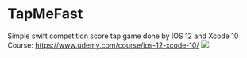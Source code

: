# TapMeFast
Simple swift competition score tap game done by IOS 12 and Xcode 10 Course: https://www.udemy.com/course/ios-12-xcode-10/
![](TapMeFast.gif)
